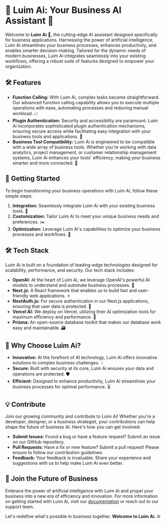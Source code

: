 # 🌟 Luim Ai: Your Business AI Assistant 🌟

Welcome to **Luim Ai** 🚀, the cutting-edge AI assistant designed specifically for business applications. Harnessing the power of artificial intelligence, Luim Ai streamlines your business processes, enhances productivity, and enables smarter decision-making. Tailored for the dynamic needs of modern businesses, Luim Ai integrates seamlessly into your existing workflows, offering a robust suite of features designed to empower your organization.

## 🛠 Features

- **Function Calling:** With Luim Ai, complex tasks become straightforward. Our advanced function calling capability allows you to execute multiple operations with ease, automating processes and reducing manual workload. 📈
- **Plugin Authentication:** Security and accessibility are paramount. Luim Ai incorporates sophisticated plugin authentication mechanisms, ensuring secure access while facilitating easy integration with your business tools and applications. 🔐
- **Business Tool Compatibility:** Luim Ai is engineered to be compatible with a wide array of business tools. Whether you're working with data analytics, project management, or customer relationship management systems, Luim Ai enhances your tools' efficiency, making your business smarter and more connected. 💼

## 🌱 Getting Started

To begin transforming your business operations with Luim Ai, follow these simple steps:

1. **Integration:** Seamlessly integrate Luim Ai with your existing business tools. 🔄
2. **Customization:** Tailor Luim Ai to meet your unique business needs and preferences. ✂️
3. **Optimization:** Leverage Luim Ai's capabilities to optimize your business processes and workflows. 🚀

## 🛠 Tech Stack

Luim Ai is built on a foundation of leading-edge technologies designed for scalability, performance, and security. Our tech stack includes:

- **OpenAI:** At the heart of Luim Ai, we leverage OpenAI's powerful AI models to understand and automate business processes. 🧠
- **Next.js:** A React framework that enables us to build fast and user-friendly web applications. ⚛️
- **NextAuth.js:** For secure authentication in our Next.js applications, ensuring that user data is protected. 🔑
- **Vercel AI:** We deploy on Vercel, utilizing their AI optimization tools for maximum efficiency and performance. 🚀
- **Prisma:** An open-source database toolkit that makes our database work easy and maintainable. 🗃️

## 🤝 Why Choose Luim Ai?

- **Innovative:** At the forefront of AI technology, Luim Ai offers innovative solutions to complex business challenges. 💡
- **Secure:** Built with security at its core, Luim Ai ensures your data and operations are protected. 🛡️
- **Efficient:** Designed to enhance productivity, Luim Ai streamlines your business processes for optimal performance. ⏳

## 💡 Contribute

Join our growing community and contribute to Luim Ai! Whether you're a developer, designer, or a business strategist, your contributions can help shape the future of business AI. Here's how you can get involved:

- **Submit Issues:** Found a bug or have a feature request? Submit an issue on our GitHub repository.
- **Pull Requests:** Have a fix or new feature? Submit a pull request! Please ensure to follow our contribution guidelines.
- **Feedback:** Your feedback is invaluable. Share your experience and suggestions with us to help make Luim Ai even better.

## 🚀 Join the Future of Business

Embrace the power of artificial intelligence with Luim Ai and propel your business into a new era of efficiency and innovation. For more information on getting started with Luim Ai, visit our [documentation](#) or reach out to our support team.

Let's redefine what's possible in business together. **Welcome to Luim Ai.** 🌐
